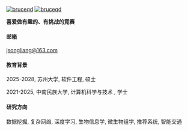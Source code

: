 [![bruceqd](https://img.shields.io/badge/%20gitee%20-8A2BE2)](https://gitee.com/liangjingsong)  [![bruceqd](https://img.shields.io/badge/%20csdn%20-8A2BE2)](https://blog.csdn.net/qq_41735337)

<strong>喜爱做有趣的、有挑战的竞赛</strong>



#### 邮箱
jsongliang@163.com


#### 教育背景
2025-2028, 苏州大学, 软件工程, 硕士

2021-2025, 中南民族大学, 计算机科学与技术 , 学士

#### 研究方向
数据挖掘, 复杂网络, 深度学习, 生物信息学, 微生物组学, 推荐系统, 智能交通

